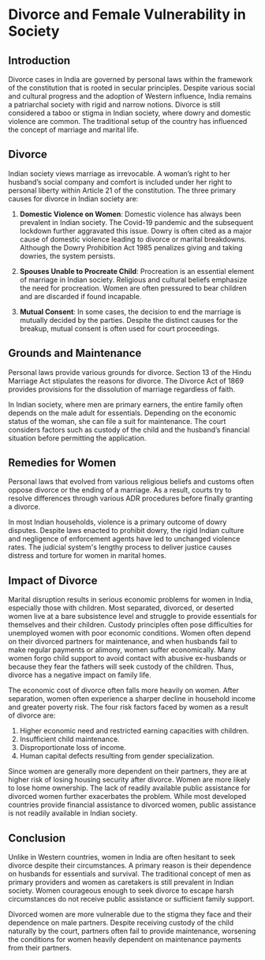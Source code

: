 # Divorce and Female Vulnerability in Society

## Introduction

Divorce cases in India are governed by personal laws within the framework of the constitution that is rooted in secular principles. Despite various social and cultural progress and the adoption of Western influence, India remains a patriarchal society with rigid and narrow notions. Divorce is still considered a taboo or stigma in Indian society, where dowry and domestic violence are common. The traditional setup of the country has influenced the concept of marriage and marital life.

## Divorce

Indian society views marriage as irrevocable. A woman’s right to her husband’s social company and comfort is included under her right to personal liberty within Article 21 of the constitution. The three primary causes for divorce in Indian society are:

1. **Domestic Violence on Women**: Domestic violence has always been prevalent in Indian society. The Covid-19 pandemic and the subsequent lockdown further aggravated this issue. Dowry is often cited as a major cause of domestic violence leading to divorce or marital breakdowns. Although the Dowry Prohibition Act 1985 penalizes giving and taking dowries, the system persists.

2. **Spouses Unable to Procreate Child**: Procreation is an essential element of marriage in Indian society. Religious and cultural beliefs emphasize the need for procreation. Women are often pressured to bear children and are discarded if found incapable.

3. **Mutual Consent**: In some cases, the decision to end the marriage is mutually decided by the parties. Despite the distinct causes for the breakup, mutual consent is often used for court proceedings.

## Grounds and Maintenance

Personal laws provide various grounds for divorce. Section 13 of the Hindu Marriage Act stipulates the reasons for divorce. The Divorce Act of 1869 provides provisions for the dissolution of marriage regardless of faith.

In Indian society, where men are primary earners, the entire family often depends on the male adult for essentials. Depending on the economic status of the woman, she can file a suit for maintenance. The court considers factors such as custody of the child and the husband’s financial situation before permitting the application.

## Remedies for Women

Personal laws that evolved from various religious beliefs and customs often oppose divorce or the ending of a marriage. As a result, courts try to resolve differences through various ADR procedures before finally granting a divorce.

In most Indian households, violence is a primary outcome of dowry disputes. Despite laws enacted to prohibit dowry, the rigid Indian culture and negligence of enforcement agents have led to unchanged violence rates. The judicial system's lengthy process to deliver justice causes distress and torture for women in marital homes.

## Impact of Divorce

Marital disruption results in serious economic problems for women in India, especially those with children. Most separated, divorced, or deserted women live at a bare subsistence level and struggle to provide essentials for themselves and their children. Custody principles often pose difficulties for unemployed women with poor economic conditions. Women often depend on their divorced partners for maintenance, and when husbands fail to make regular payments or alimony, women suffer economically. Many women forgo child support to avoid contact with abusive ex-husbands or because they fear the fathers will seek custody of the children. Thus, divorce has a negative impact on family life.

The economic cost of divorce often falls more heavily on women. After separation, women often experience a sharper decline in household income and greater poverty risk. The four risk factors faced by women as a result of divorce are:

1. Higher economic need and restricted earning capacities with children.
2. Insufficient child maintenance.
3. Disproportionate loss of income.
4. Human capital defects resulting from gender specialization.

Since women are generally more dependent on their partners, they are at higher risk of losing housing security after divorce. Women are more likely to lose home ownership. The lack of readily available public assistance for divorced women further exacerbates the problem. While most developed countries provide financial assistance to divorced women, public assistance is not readily available in Indian society.

## Conclusion

Unlike in Western countries, women in India are often hesitant to seek divorce despite their circumstances. A primary reason is their dependence on husbands for essentials and survival. The traditional concept of men as primary providers and women as caretakers is still prevalent in Indian society. Women courageous enough to seek divorce to escape harsh circumstances do not receive public assistance or sufficient family support.

Divorced women are more vulnerable due to the stigma they face and their dependence on male partners. Despite receiving custody of the child naturally by the court, partners often fail to provide maintenance, worsening the conditions for women heavily dependent on maintenance payments from their partners.
